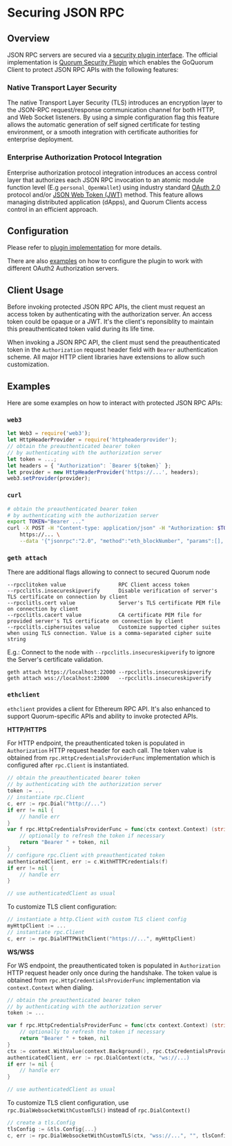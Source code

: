 # Securing JSON RPC

## Overview

JSON RPC servers are secured via a [security plugin interface](../../Reference/Plugins/security/interface.md).
The official implementation is [Quorum Security Plugin](https://github.com/ConsenSys/quorum-security-plugin-enterprise) which
enables the GoQuorum Client to protect JSON RPC APIs with the following features:

### Native Transport Layer Security

The native Transport Layer Security (TLS) introduces an encryption layer
to the JSON-RPC request/response communication channel for both HTTP,
and Web Socket listeners. By using a simple configuration flag this
feature allows the automatic generation of self signed certificate for
testing environment, or a smooth integration with certificate
authorities for enterprise deployment.

### Enterprise Authorization Protocol Integration

Enterprise authorization protocol integration introduces an access
control layer that authorizes each JSON RPC invocation to an atomic
module function level (E.g `personal_OpenWallet`) using industry
standard [OAuth 2.0](https://tools.ietf.org/html/rfc6749)
protocol and/or [JSON Web Token (JWT)](https://tools.ietf.org/html/rfc7519) method.
This feature allows managing distributed application (dApps),
and Quorum Clients access control in an efficient approach.

## Configuration

Please refer to [plugin implementation](../../Reference/Plugins/security/For-Users.md) for more details.

There are also [examples](https://github.com/ConsenSys/quorum-security-plugin-enterprise/tree/master/examples) on
how to configure the plugin to work with different OAuth2 Authorization servers.

## Client Usage

Before invoking protected JSON RPC APIs, the client must request an access token by authenticating with the
authorization server. An access token could be opaque or a JWT. It's the client's reponsiblity to maintain
this preauthenticated token valid during its life time.

When invoking a JSON RPC API, the client must send the preauthenticated token in the `Authorization` request header field
with `Bearer` authentication scheme. All major HTTP client libraries have extensions to allow such customization.

## Examples

Here are some examples on how to interact with protected JSON RPC APIs:

### `web3`

```js
let Web3 = require('web3');
let HttpHeaderProvider = require('httpheaderprovider');
// obtain the preauthenticated bearer token
// by authenticating with the authorization server
let token = ...;
let headers = { "Authorization": `Bearer ${token}` };
let provider = new HttpHeaderProvider('https://...', headers);
web3.setProvider(provider);
```

### `curl`

```bash
# obtain the preauthenticated bearer token
# by authenticating with the authorization server
export TOKEN="Bearer ..."
curl -X POST -H "Content-type: application/json" -H "Authorization: $TOKEN" \
    https://... \
    --data '{"jsonrpc":"2.0", "method":"eth_blockNumber", "params":[], "id":1}'
```

### `geth attach`

There are additional flags allowing to connect to secured Quorum node

```text
--rpcclitoken value                 RPC Client access token
--rpcclitls.insecureskipverify      Disable verification of server's TLS certificate on connection by client
--rpcclitls.cert value              Server's TLS certificate PEM file on connection by client
--rpcclitls.cacert value            CA certificate PEM file for provided server's TLS certificate on connection by client
--rpcclitls.ciphersuites value      Customize supported cipher suites when using TLS connection. Value is a comma-separated cipher suite string
```

E.g.: Connect to the node with `--rpcclitls.insecureskipverify` to ignore the Server's certificate validation.
```shell
geth attach https://localhost:22000 --rpcclitls.insecureskipverify
geth attach wss://localhost:23000   --rpcclitls.insecureskipverify
```

### `ethclient`

`ethclient` provides a client for Ethereum RPC API. It's also enhanced to support Quorum-specific APIs and
ability to invoke protected APIs.

**HTTP/HTTPS**

For HTTP endpoint, the preauthenticated token is populated in `Authorization` HTTP request header for each call.
The token value is obtained from `rpc.HttpCredentialsProviderFunc` implementation which is configured after
`rpc.Client` is instantiated.

```go
// obtain the preauthenticated bearer token
// by authenticating with the authorization server
token := ...
// instantiate rpc.Client
c, err := rpc.Dial("http://...")
if err != nil {
    // handle err
}
var f rpc.HttpCredentialsProviderFunc = func(ctx context.Context) (string, error) {
    // optionally to refresh the token if necessary
    return "Bearer " + token, nil
}
// configure rpc.Client with preauthenticated token
authenticatedClient, err := c.WithHTTPCredentials(f)
if err != nil {
    // handle err
}

// use authenticatedClient as usual
```

To customize TLS client configuration:
```go
// instantiate a http.Client with custom TLS client config
myHttpClient := ...
// instantiate rpc.Client
c, err := rpc.DialHTTPWithClient("https://...", myHttpClient)
```

**WS/WSS**

For WS endpoint, the preauthenticated token is populated in `Authorization` HTTP request header only once
during the handshake. The token value is obtained from `rpc.HttpCredentialsProviderFunc` implementation via
`context.Context` when dialing.

```go
// obtain the preauthenticated bearer token
// by authenticating with the authorization server
token := ...

var f rpc.HttpCredentialsProviderFunc = func(ctx context.Context) (string, error) {
    // optionally to refresh the token if necessary
    return "Bearer " + token, nil
}
ctx := context.WithValue(context.Background(), rpc.CtxCredentialsProvider, f)
authenticatedClient, err := rpc.DialContext(ctx, "ws://...)
if err != nil {
    // handle err
}

// use authenticatedClient as usual
```

To customize TLS client configuration, use `rpc.DialWebsocketWithCustomTLS()` instead of `rpc.DialContext()`
```go
// create a tls.Config
tlsConfig := &tls.Config{...}
c, err := rpc.DialWebsocketWithCustomTLS(ctx, "wss://...", "", tlsConfig)
```
